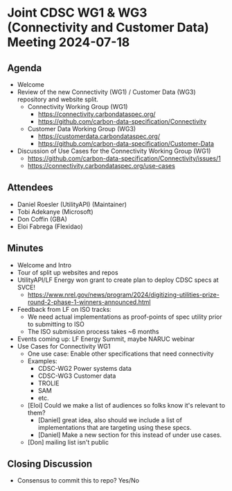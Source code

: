 # Joint CDSC WG1 & WG3 (Connectivity and Customer Data) Meeting 2024-07-18

## Agenda
* Welcome
* Review of the new Connectivity (WG1) / Customer Data (WG3) repository and website split.
    * Connectivity Working Group (WG1)
        * https://connectivity.carbondataspec.org/
        * https://github.com/carbon-data-specification/Connectivity
    * Customer Data Working Group (WG3)
        * https://customerdata.carbondataspec.org/
        * https://github.com/carbon-data-specification/Customer-Data
* Discussion of Use Cases for the Connectivity Working Group (WG1)
    * https://github.com/carbon-data-specification/Connectivity/issues/1
    * https://connectivity.carbondataspec.org/use-cases

## Attendees
* Daniel Roesler (UtilityAPI) (Maintainer)
* Tobi Adekanye (Microsoft)
* Don Coffin (GBA)
* Eloi Fabrega (Flexidao)

## Minutes
* Welcome and Intro
* Tour of split up websites and repos
* UtilityAPI/LF Energy won grant to create plan to deploy CDSC specs at SVCE!
    * https://www.nrel.gov/news/program/2024/digitizing-utilities-prize-round-2-phase-1-winners-announced.html
* Feedback from LF on ISO tracks:
    * We need actual implementations as proof-points of spec utility prior to submitting to ISO
    * The ISO submission process takes ~6 months
* Events coming up: LF Energy Summit, maybe NARUC webinar
* Use Cases for Connectivity WG1
    * One use case: Enable other specifications that need connectivity
    * Examples:
        * CDSC-WG2 Power systems data
        * CDSC-WG3 Customer data
        * TROLIE
        * SAM
        * etc.
    * [Eloi] Could we make a list of audiences so folks know it's relevant to them?
        * [Daniel] great idea, also should we include a list of implementations that are targeting using these specs.
        * [Daniel] Make a new section for this instead of under use cases.
    * [Don] mailing list isn't public

## Closing Discussion
* Consensus to commit this to repo? Yes/No

